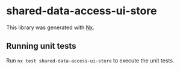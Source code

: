 # shared-data-access-ui-store

This library was generated with [Nx](https://nx.dev).

## Running unit tests

Run `nx test shared-data-access-ui-store` to execute the unit tests.
